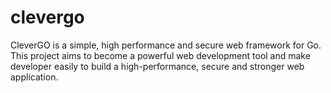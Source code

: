 # clevergo
CleverGO is a simple, high performance and secure web framework for Go. This project aims to become a powerful web development tool and make developer easily to build a high-performance, secure and stronger web application.
